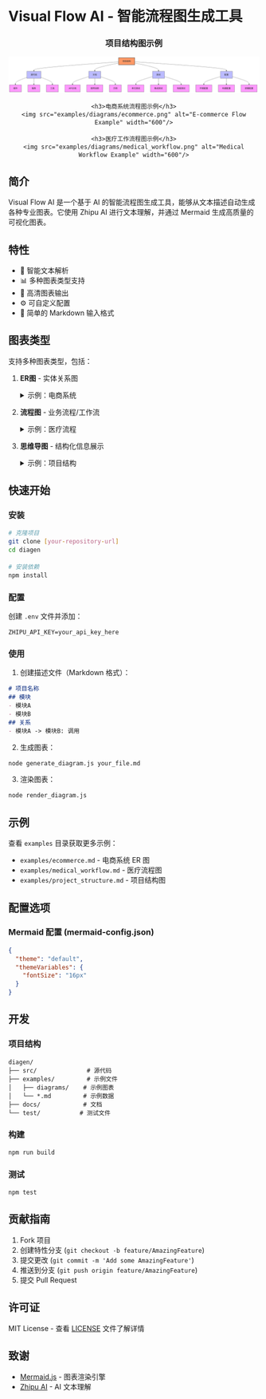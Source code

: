# Visual Flow AI - 智能流程图生成工具

<div align="center">
    <h3>项目结构图示例</h3>
    <img src="examples/diagrams/project_structure.png" alt="Project Structure Example" width="600"/>
    
    <h3>电商系统流程图示例</h3>
    <img src="examples/diagrams/ecommerce.png" alt="E-commerce Flow Example" width="600"/>
    
    <h3>医疗工作流程图示例</h3>
    <img src="examples/diagrams/medical_workflow.png" alt="Medical Workflow Example" width="600"/>
</div>

## 简介

Visual Flow AI 是一个基于 AI 的智能流程图生成工具，能够从文本描述自动生成各种专业图表。它使用 Zhipu AI 进行文本理解，并通过 Mermaid 生成高质量的可视化图表。

## 特性

- 🤖 智能文本解析
- 📊 多种图表类型支持
- 🎨 高清图表输出
- ⚙️ 可自定义配置
- 📝 简单的 Markdown 输入格式

## 图表类型

支持多种图表类型，包括：

1. **ER图** - 实体关系图
   <details>
   <summary>示例：电商系统</summary>
   <img src="examples/diagrams/ecommerce.png" alt="E-commerce ER Diagram" width="600"/>
   </details>

2. **流程图** - 业务流程/工作流
   <details>
   <summary>示例：医疗流程</summary>
   <img src="examples/diagrams/medical_workflow.png" alt="Medical Workflow" width="600"/>
   </details>

3. **思维导图** - 结构化信息展示
   <details>
   <summary>示例：项目结构</summary>
   <img src="examples/diagrams/project_structure.png" alt="Project Structure" width="600"/>
   </details>

## 快速开始

### 安装

```bash
# 克隆项目
git clone [your-repository-url]
cd diagen

# 安装依赖
npm install
```

### 配置

创建 `.env` 文件并添加：
```env
ZHIPU_API_KEY=your_api_key_here
```

### 使用

1. 创建描述文件（Markdown 格式）：
```markdown
# 项目名称
## 模块
- 模块A
- 模块B
## 关系
- 模块A -> 模块B: 调用
```

2. 生成图表：
```bash
node generate_diagram.js your_file.md
```

3. 渲染图表：
```bash
node render_diagram.js
```

## 示例

查看 `examples` 目录获取更多示例：
- `examples/ecommerce.md` - 电商系统 ER 图
- `examples/medical_workflow.md` - 医疗流程图
- `examples/project_structure.md` - 项目结构图

## 配置选项

### Mermaid 配置 (mermaid-config.json)
```json
{
  "theme": "default",
  "themeVariables": {
    "fontSize": "16px"
  }
}
```

## 开发

### 项目结构
```
diagen/
├── src/              # 源代码
├── examples/         # 示例文件
│   ├── diagrams/    # 示例图表
│   └── *.md         # 示例数据
├── docs/            # 文档
└── test/           # 测试文件
```

### 构建
```bash
npm run build
```

### 测试
```bash
npm test
```

## 贡献指南

1. Fork 项目
2. 创建特性分支 (`git checkout -b feature/AmazingFeature`)
3. 提交更改 (`git commit -m 'Add some AmazingFeature'`)
4. 推送到分支 (`git push origin feature/AmazingFeature`)
5. 提交 Pull Request

## 许可证

MIT License - 查看 [LICENSE](LICENSE) 文件了解详情

## 致谢

- [Mermaid.js](https://mermaid-js.github.io/) - 图表渲染引擎
- [Zhipu AI](https://www.zhipuai.cn/) - AI 文本理解
